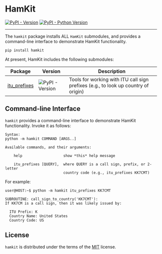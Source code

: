 # HamKit

[![PyPI - Version](https://img.shields.io/pypi/v/hamkit.svg)](https://pypi.org/project/hamkit)
[![PyPI - Python Version](https://img.shields.io/pypi/pyversions/hamkit.svg)](https://pypi.org/project/hamkit)

-----

The `hamkit` package installs ALL `HamKit` submodules, and provides a command-line interface to demonstrate HamKit functionality.

```console
pip install hamkit
```

At present, HamKit includes the following submodules:

| Package | Version | Description |
| ------- | ------- | ----------- |
| [itu_prefixes](https://pypi.org/project/itu-prefixes/) | ![PyPI - Version](https://img.shields.io/pypi/v/hamkit.svg) | Tools for working with ITU call sign prefixes (e.g., to look up country of origin) |

## Command-line Interface
`hamkit` provides a command-line interface to demonstrate HamKit functionality. Invoke it as follows:

```console
Syntax:
python -m hamkit COMMAND [ARGS..]

Available commands, and their arguments:

    help                   show *this* help message

    itu_prefixes [QUERY],  where QUERY is a call sign, prefix, or 2-letter
                           country code (e.g., itu_prefixes KK7CMT)
```

For example:

```
user@HOST:~$ python -m hamkit itu_prefixes KK7CMT

SUBROUTINE: call_sign_to_country('KK7CMT'):
If KK7CM is a call sign, then it was likely issued by:

  ITU Prefix: K
  Country Name: United States
  Country Code: US
```

## License

`hamkit` is distributed under the terms of the [MIT](https://spdx.org/licenses/MIT.html) license.
